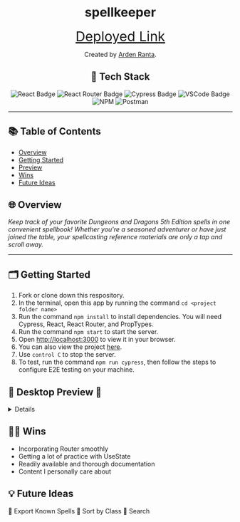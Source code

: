 <h1 align=center> spellkeeper </h1>

<div align="center">
    
<a href="https://spellkeeper.vercel.app/" style="font-size: 30px;">Deployed Link</a>

Created by [Arden Ranta](https://github.com/tenthwalker).

## 📂 Tech Stack
![React Badge](https://img.shields.io/badge/react%20-%23F1D302.svg?&style=for-the-badge&logo=react&logoColor=white)
![React Router Badge](https://img.shields.io/badge/React_Router-%23235789?style=for-the-badge&logo=react-router&logoColor=white)
![Cypress Badge](https://img.shields.io/badge/Cypress-%23C1292E?style=for-the-badge&logo=cypress&logoColor=white)
![VSCode Badge](https://img.shields.io/badge/VSCode-%23F1D302?style=for-the-badge&logo=visual%20studio%20code&logoColor=white)
![NPM](https://img.shields.io/badge/NPM-%23CB3837.svg?style=for-the-badge&logo=npm&logoColor=white)
![Postman](https://img.shields.io/badge/Postman-FF6C37?style=for-the-badge&logo=postman&logoColor=white)

</div>

---

## 📚 Table of Contents

- [Overview](#overview)
- [Getting Started](#getting-started)
- [Preview](#preview)
- [Wins](#wins)
- [Future Ideas](#future-ideas)

<h2  id="overview">🌐 Overview </h2>

*Keep track of your favorite Dungeons and Dragons 5th Edition spells in one convenient spellbook! Whether you're a seasoned adventurer or have just joined the table, your spellcasting reference materials are only a tap and scroll away.*

----

<h2  id="getting-started">🗂️ Getting Started </h2>

1. Fork or clone down this respository. 
2. In the terminal, open this app by running the command `cd <project folder name>`
3. Run the command  `npm install` to install dependencies. You will need Cypress, React, React Router, and PropTypes.
4. Run the command `npm start` to start the server.
5. Open [http://localhost:3000](http://localhost:3000) to view it in your browser.
6. You can also view the project <a href="https://spellkeeper.vercel.app/">here</a>.
7. Use `control C` to stop the server.
8. To test, run the command `npm run cypress`, then follow the steps to configure E2E testing on your machine.


<h2  id="preview"> 🎥 Desktop Preview 📱 </h2>
<details>

![Macbook view](https://github.com/tenthwalker/spellkeeper/assets/139941423/108b3e56-adf6-47c7-a7dd-7699f65102a8)

<h2  id="preview"> 📱 Mobile and Tablet Views </h2>

![iPad view](https://github.com/tenthwalker/spellkeeper/assets/139941423/05c45cf3-2ec3-41b9-ba9f-4048bccb1fe5)

![iPhone view](https://github.com/tenthwalker/spellkeeper/assets/139941423/694c3665-bed4-4118-9a61-8fcd5538b50e)

</details>

<h2  id="wins">💪🏻 Wins </h2>

- Incorporating Router smoothly
- Getting a lot of practice with UseState
- Readily available and thorough documentation
- Content I personally care about

<h2  id="future-ideas">💡 Future Ideas </h2>
 
🔮 Export Known Spells
🔮 Sort by Class
🔮 Search 